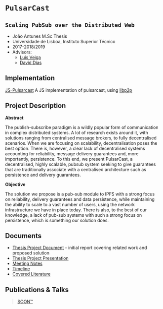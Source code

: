 # `PulsarCast`
## `Scaling PubSub over the Distributed Web`

- João Antunes M.Sc Thesis
- Universidade de Lisboa, Instituto Superior Técnico
- 2017-2018/2019
- Advisors: 
  - [Luís Veiga](http://www.gsd.inesc-id.pt/~lveiga/)
  - [David Dias](http://daviddias.me/)

## Implementation

[JS-Pulsarcast](https://github.com/JGAntunes/js-pulsarcast) A JS implementation of pulsarcast, using [libp2p](https://github.com/libp2p/js-libp2p)

## Project Description

**Abstract**

The publish-subscribe paradigm is a wildly popular form of communication in complex distributed systems. A lot of research exists around it, with solutions ranging from centralised message brokers, to fully decentralised scenarios. When we are focusing on scalability, decentralisation poses the best option. There is, however, a clear lack of decentralised systems accounting for reliability, message delivery guarantees and, more importantly, persistence. To this end, we present PulsarCast, a decentralised, highly scalable, pubsub system seeking to give guarantees that are traditionally associate with a centralised architecture such as persistence and delivery guarantees.

**Objective**

The solution we propose is a pub-sub module to IPFS with a strong focus on reliability, delivery guarantees and data persistence, while maintaining the ability to scale to a vast number of users, using the network infrastructure we have in place today. There is also, to the best of our knowledge, a lack of pub-sub systems with such a strong focus on persistence, which is something our solution does. 

## Documents

- [Thesis Project Document](./project-report/report.pdf) - initial report covering related work and proposed solution
- [Thesis Project Presentation](https://www.slideshare.net/JooAntunes37/pulsarcast-scaling-pubsub-over-the-distributed-web)
- [Meeting Notes](./notes)
- [Timeline](./TIMELINE.md)
- [Covered Literature](./covered-literature.md)

## Publications & Talks

> [SOON™](http://i0.kym-cdn.com/photos/images/original/000/117/014/GsE3k.jpg)
